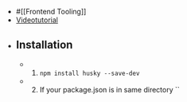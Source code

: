- #[[Frontend Tooling]]
- [Videotutorial](https://www.youtube.com/watch?v=U-R_882UGPM)
- ## Installation
	- 1. `npm install husky --save-dev`
	- 2. If your package.json is in same directory ``